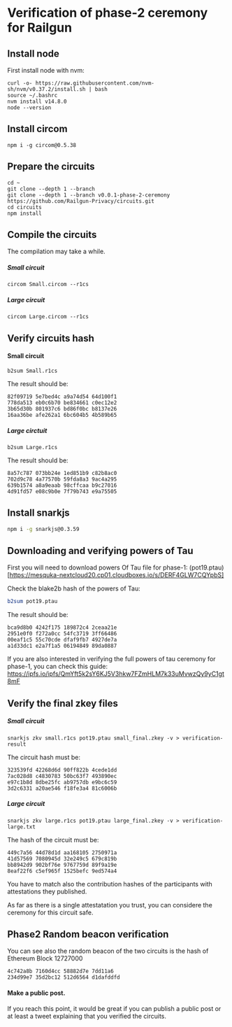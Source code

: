 # Verification of phase-2 ceremony for Railgun

## Install node

First install node with nvm:

````
curl -o- https://raw.githubusercontent.com/nvm-sh/nvm/v0.37.2/install.sh | bash
source ~/.bashrc
nvm install v14.8.0
node --version
````

## Install circom

````
npm i -g circom@0.5.38
````

## Prepare the circuits

````
cd ~
git clone --depth 1 --branch 
git clone --depth 1 --branch v0.0.1-phase-2-ceremony https://github.com/Railgun-Privacy/circuits.git
cd circuits
npm install
````

## Compile the circuits

The compilation may take a while.

##### Small circuit
````
circom Small.circom --r1cs
````
##### Large circuit
````
circom Large.circom --r1cs
````

## Verify circuits hash
#### Small circuit
````
b2sum Small.r1cs
````

The result should be:

````
82f09719 5e7bed4c a9a74d54 64d100f1
778da513 eb0c6b70 be834661 c0ec12e2
3b65d30b 801937c6 bd86f0bc b8137e26
16aa36be afe262a1 6bc604b5 4b589b65
````

##### Large circtuit
````
b2sum Large.r1cs
````

The result should be:

````
8a57c787 073bb24e 1ed851b9 c82b8ac0
702d9c78 4a77570b 59fda8a3 9ac4a295
639b1574 a8a9eaab 98cffcaa b9c27016
4d91fd57 e08c9b0e 7f79b743 e9a75505
````

## Install snarkjs

````bash
npm i -g snarkjs@0.3.59
````

## Downloading and verifying powers of Tau

First you will need to download powers Of Tau file for phase-1: (pot19.ptau)[https://mesquka-nextcloud20.cp01.cloudboxes.io/s/DERF4GLW7CQYpbS]


Check the blake2b hash of the powers of Tau:
````bash
b2sum pot19.ptau
````

The result should be:

````
bca9d8b0 4242f175 189872c4 2ceaa21e
2951e0f0 f272a0cc 54fc3719 3ff66486
00eaf1c5 55c70cde dfaf9fb7 4927de7a
a1d33dc1 e2a7f1a5 06194849 89da0887
````

If you are also interested in verifying the full powers of tau ceremony for phase-1, you can check this guide: https://ipfs.io/ipfs/QmYft5k2sY6KJ5V3hkw7FZmHLM7k33uMvwzQy9yC1gt8mF


## Verify the final zkey files

##### Small circuit
````
snarkjs zkv small.r1cs pot19.ptau small_final.zkey -v > verification-result
````

The circuit hash must be:
````
323539fd 42268d6d 90ff822b 4cede1dd
7ac028d8 c4830783 50bc63f7 493890ec
e97c1b8d 8dbe25fc ab9757db e9bc6c59
3d2c6331 a20ae546 f18fe3a4 81c6006b
````

##### Large circuit
````
snarkjs zkv large.r1cs pot19.ptau large_final.zkey -v > verification-large.txt
````

The hash of the circuit must be:
````
449c7a56 44d78d1d aa168105 2750971a
41d57569 7080945d 32e249c5 679c819b
bb8942d9 902bf76e 9767759d 89f9a19e
8eaf22f6 c5ef965f 1525befc 9ed574a4
````

You have to match also the contribution hashes of the participants with attestations they published.

As far as there is a single attestatation you trust, you can considere the ceremony for this circuit safe.

## Phase2 Random beacon verification

You can see also the random beacon of the two circuits is the hash of Ethereum Block 12727000
````
4c742a8b 7160d4cc 58882d7e 7dd11a6 
234d99e7 35d2bc12 512d6564 d1dafddfd
````
#### Make a public post.

If you reach this point, it would be great if you can publish a public post or at least a tweet explaining that you verified the circuits.



